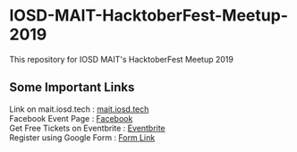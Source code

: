 # IOSD-MAIT-HacktoberFest-Meetup-2019
This repository for IOSD MAIT's HacktoberFest  Meetup 2019

## Some Important Links 
Link on mait.iosd.tech : [mait.iosd.tech](http://mait.iosd.tech/hacktoberfest.html) <br>
Facebook Event Page : [Facebook](https://www.facebook.com/events/3059652120716892/?notif_t=event_calendar_create&notif_id=1569947211400604) <br>
Get Free Tickets on Eventbrite : [Eventbrite](https://www.eventbrite.com/e/hacktoberfest-day-by-iosd-mait-tickets-74983950013) <br>
Register using Google Form : [Form Link](https://docs.google.com/forms/d/e/1FAIpQLSeQUOZV-PDJ8NlXtXO2uifijFz59xLJLrgUp3HIVjo7Oe4Y7w/viewform)
